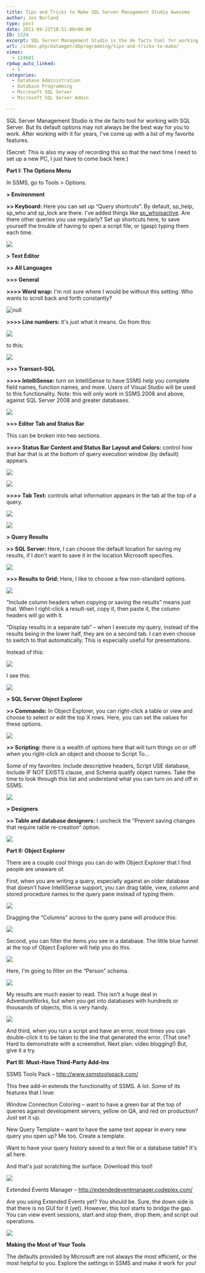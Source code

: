 ```yaml
---
title: Tips and Tricks to Make SQL Server Management Studio Awesome
author: Jes Borland
type: post
date: 2011-09-22T10:51:00+00:00
ID: 1324
excerpt: SQL Server Management Studio is the de facto tool for working with SQL Server. But its default options may not always be the best way for you to work. After working with it for years, I've come up with a list of my favorite features.
url: /index.php/datamgmt/dbprogramming/tips-and-tricks-to-make/
views:
  - 124601
rp4wp_auto_linked:
  - 1
categories:
  - Database Administration
  - Database Programming
  - Microsoft SQL Server
  - Microsoft SQL Server Admin

---
```

SQL Server Management Studio is the de facto tool for working with SQL Server. But its default options may not always be the best way for you to work. After working with it for years, I've come up with a list of my favorite features. 

(Secret: This is also my way of recording this so that the next time I need to set up a new PC, I just have to come back here.) 

**Part I: The Options Menu** 

In SSMS, go to Tools > Options. 

**> Environment**
  
**>> Keyboard:** Here you can set up “Query shortcuts”. By default, sp\_help, sp\_who and sp_lock are there. I've added things like [sp_whoisactive][1]. Are there other queries you use regularly? Set up shortcuts here, to save yourself the trouble of having to open a script file, or (gasp) typing them each time.

 ![][2]

**> Text Editor**
  
**>> All Languages**
  
**>>> General**
  
**>>>> Word wrap:** I'm not sure where I would be without this setting. Who wants to scroll back and forth constantly? 

![][3]

**>>>> Line numbers:** it's just what it means. Go from this:

 ![][4]

to this: 

![][5]

**>>> Transact-SQL**
  
**>>>> IntelliSense:** turn on IntelliSense to have SSMS help you complete field names, function names, and more. Users of Visual Studio will be used to this functionality. Note: this will only work in SSMS 2008 and above, against SQL Server 2008 and greater databases. 

![][6]

**>>> Editor Tab and Status Bar**
  
This can be broken into two sections. 

**>>>> Status Bar Content and Status Bar Layout and Colors:** control how that bar that is at the bottom of query execution window (by default) appears. 

![][7]

![][8]

**>>>> Tab Text:** controls what information appears in the tab at the top of a query. 

 ![][9]

![][10]

**> Query Results**
  
**>> SQL Server:** Here, I can choose the default location for saving my results, if I don't want to save it in the location Microsoft specifies. 

![][11]

**>>> Results to Grid:** Here, I like to choose a few non-standard options. 

 ![][12]

“Include column headers when copying or saving the results” means just that. When I right-click a result-set, copy it, then paste it, the column headers will go with it. 

“Display results in a separate tab” – when I execute my query, instead of the results being in the lower half, they are on a second tab. I can even choose to switch to that automatically. This is especially useful for presentations. 

Instead of this: 

![][13]

I see this: 

![][14]

**> SQL Server Object Explorer**
  
**>> Commands:** In Object Explorer, you can right-click a table or view and choose to select or edit the top X rows. Here, you can set the values for these options. 

![][15]

**>> Scripting:** there is a wealth of options here that will turn things on or off when you right-click an object and choose to Script To...

Some of my favorites: Include descriptive headers, Script USE database, Include IF NOT EXISTS clause, and Schema qualify object names. Take the time to look through this list and understand what you can turn on and off in SSMS. 

![][16]

**> Designers**
  
**>> Table and database designers:** I uncheck the “Prevent saving changes that require table re-creation” option. 

![][17]

**Part II: Object Explorer** 

There are a couple cool things you can do with Object Explorer that I find people are unaware of. 

First, when you are writing a query, especially against an older database that doesn't have IntelliSense support, you can drag table, view, column and stored procedure names to the query pane instead of typing them. 

![][18]

Dragging the “Columns” across to the query pane will produce this: 

 ![][19]

Second, you can filter the items you see in a database. The little blue funnel at the top of Object Explorer will help you do this. 

![][20]

Here, I'm going to filter on the “Person” schema. 

![][21]

My results are much easier to read. This isn't a huge deal in AdventureWorks, but when you get into databases with hundreds or thousands of objects, this is very handy. 

![][22]

And third, when you run a script and have an error, most times you can double-click it to be taken to the line that generated the error. (That one? Hard to demonstrate with a screenshot. Next plan: video blogging!) But, give it a try. 

**Part III: Must-Have Third-Party Add-Ins**

SSMS Tools Pack – <http://www.ssmstoolspack.com/>

This free add-in extends the functionality of SSMS. A lot. Some of its features that I love:

Window Connection Coloring – want to have a green bar at the top of queries against development servers, yellow on QA, and red on production? Just set it up. 

New Query Template – want to have the same text appear in every new query you open up? Me too. Create a template. 

Want to have your query history saved to a text file or a database table? It's all here. 

And that's just scratching the surface. Download this tool! 

![][23]

Extended Events Manager – <http://extendedeventmanager.codeplex.com/> 

Are you using Extended Events yet? You should be. Sure, the down side is that there is no GUI for it (yet). However, this tool starts to bridge the gap. You can view event sessions, start and stop them, drop them, and script out operations. 

![][24]

**Making the Most of Your Tools** 

The defaults provided by Microsoft are not always the most efficient, or the most helpful to you. Explore the settings in SSMS and make _it_ work for _you_!

 [1]: http://sqlblog.com/blogs/adam_machanic/archive/tags/sp_5F00_whoisactive/default.aspx
 [2]: /wp-content/uploads/users/grrlgeek/SSMSTips1.JPG?mtime=1316658886 ""
 [3]: /wp-content/uploads/users/grrlgeek/SSMSTips2.JPG?mtime=1316659457 "null"
 [4]: /wp-content/uploads/users/grrlgeek/SSMSTips3.JPG?mtime=1316659555
 [5]: /wp-content/uploads/users/grrlgeek/SSMSTips4.JPG?mtime=1316659700
 [6]: /wp-content/uploads/users/grrlgeek/SSMSTips5.JPG?mtime=1316659979
 [7]: /wp-content/uploads/users/grrlgeek/SSMSTips6.JPG?mtime=1316660151
 [8]: /wp-content/uploads/users/grrlgeek/SSMSTips7.JPG?mtime=1316660272
 [9]: /wp-content/uploads/users/grrlgeek/SSMSTips8.JPG?mtime=1316660416
 [10]: /wp-content/uploads/users/grrlgeek/SSMSTips9.JPG?mtime=1316660495
 [11]: /wp-content/uploads/users/grrlgeek/SSMSTips10.JPG?mtime=1316660627
 [12]: /wp-content/uploads/users/grrlgeek/SSMSTips11.JPG?mtime=1316660758
 [13]: /wp-content/uploads/users/grrlgeek/SSMSTips12.JPG?mtime=1316660958
 [14]: /wp-content/uploads/users/grrlgeek/SSMSTips13.JPG?mtime=1316661051
 [15]: /wp-content/uploads/users/grrlgeek/SSMSTips14.JPG?mtime=1316661148
 [16]: /wp-content/uploads/users/grrlgeek/SSMSTips15.JPG?mtime=1316661241
 [17]: /wp-content/uploads/users/grrlgeek/SSMSTips16.JPG?mtime=1316661418
 [18]: /wp-content/uploads/users/grrlgeek/SSMSTips17.JPG?mtime=1316661526
 [19]: /wp-content/uploads/users/grrlgeek/SSMSTips18.JPG?mtime=1316661662
 [20]: /wp-content/uploads/users/grrlgeek/SSMSTips19.JPG?mtime=1316661747
 [21]: /wp-content/uploads/users/grrlgeek/SSMSTips20.JPG?mtime=1316661863
 [22]: /wp-content/uploads/users/grrlgeek/SSMSTips21.JPG?mtime=1316662001
 [23]: /wp-content/uploads/users/grrlgeek/SSMSTips22.JPG?mtime=1316662174
 [24]: /wp-content/uploads/users/grrlgeek/SSMSTips23.JPG?mtime=1316662298